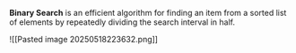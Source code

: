 **Binary Search** is an efficient algorithm for finding an item from a sorted list of elements by repeatedly dividing the search interval in half.

![[Pasted image 20250518223632.png]]
